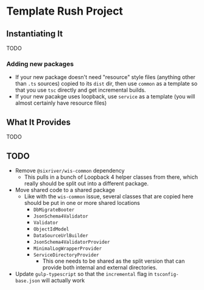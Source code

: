 # Template Rush Project

## Instantiating It

TODO

### Adding new packages

* If your new package doesn't need "resource" style files (anything other
  than `.ts` sources) copied to its `dist` dir, then use `common` as a
  template so that you use `tsc` directly and get incremental builds.
* If your new pacakge uses loopback, use `service` as a template (you will
  almost certainly have resource files)

## What It Provides

TODO

## TODO

* Remove `@sixriver/wis-common` dependency
  * This pulls in a bunch of Loopback 4 helper classes from there,
	  which really should be split out into a different package.
* Move shared code to a shared package
  * Like with the `wis-common` issue, several classes that are copied here should be put in one or more shared locations
	* `DbMigrateBooter`
	* `JsonSchema4Validator`
	* `Validator`
	* `ObjectIdModel`
	* `DataSourceUrlBuilder`
	* `JsonSchema4ValidatorProvider`
	* `MinimalLogWrapperProvider`
	* `ServiceDirectoryProvider`
	  * This one needs to be shared as the split version that can provide both
		  internal and external directories.
* Update `gulp-typescript` so that the `incremental` flag in `tsconfig-base.json` 
  will actually work
